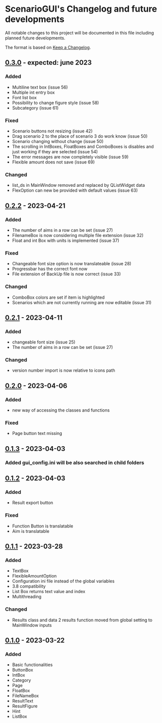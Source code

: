 # ScenarioGUI's Changelog and future developments
All notable changes to this project will be documented in this file including planned future developments.

The format is based on [Keep a Changelog](https://keepachangelog.com/en/1.0.0/).

## [0.3.0] - expected: june 2023

### Added
- Multiline text box (issue 56)
- Multiple int entry box
- Font list box
- Possibility to change figure style (issue 58) 
- Subcategory (issue 61)

### Fixed
- Scenario buttons not resizing (issue 42)
- Drag scenario 2 to the place of scenario 3 do work know (issue 50)
- Scenario changing without change (issue 50)
- The scrolling in IntBoxes, FloatBoxes and ComboBoxes is disables and just working if they are selected (issue 54)
- The error messages are now completely visible (issue 59)
- Flexible amount does not save (issue 69)

### Changed
- list_ds in MainWindow removed and replaced by QListWidget data
- FlexOption can new be provided with default values (issue 63)

## [0.2.2] - 2023-04-21

### Added
- The number of aims in a row can be set (issue 27)
- FilenameBox is now considering multiple file extension (issue 32)
- Float and int Box with units is implemented (issue 37)

### Fixed
- Changeable font size option is now translateable (issue 28)
- Progressbar has the correct font now
- File extension of BackUp file is now correct (issue 33)

### Changed
- ComboBox colors are set if item is highlighted
- Scenarios which are not currently running are now editable (issue 31)

## [0.2.1] - 2023-04-11

### Added
- changeable font size (issue 25)
- The number of aims in a row can be set (issue 27)

### Changed
- version number import is now relative to icons path

## [0.2.0] - 2023-04-06

### Added 
- new way of accessing the classes and functions

### Fixed
- Page button text missing

## [0.1.3] - 2023-04-03

### Added gui_config.ini will be also searched in child folders

## [0.1.2] - 2023-04-03

### Added 
- Result export button

### Fixed
- Function Button is translatable
- Aim is translatable

## [0.1.1] - 2023-03-28

### Added
- TextBox
- FlexibleAmountOption
- Configuration ini file instead of the global variables
- 3.8 compatibility
- List Box returns text value and index
- Multithreading

### Changed
- Results class and data 2 results function moved from global setting to MainWindow inputs

## [0.1.0] - 2023-03-22

### Added
- Basic functionalities
- ButtonBox
- IntBox
- Category
- Page
- FloatBox
- FileNameBox
- ResultText
- ResultFigure
- Hint
- ListBox

[0.3.0]: https://github.com/tblanke/ScenarioGUI/compare/v0.2.2...main
[0.2.2]: https://github.com/tblanke/ScenarioGUI/compare/v0.2.1...v0.2.2
[0.2.1]: https://github.com/tblanke/ScenarioGUI/compare/v0.2.0...v0.2.1
[0.2.0]: https://github.com/tblanke/ScenarioGUI/compare/v0.1.3...v0.2.0
[0.1.3]: https://github.com/tblanke/ScenarioGUI/compare/v0.1.2...v0.1.3
[0.1.2]: https://github.com/tblanke/ScenarioGUI/compare/v0.1.1...v0.1.2
[0.1.1]: https://github.com/tblanke/ScenarioGUI/compare/v0.1.0...v0.1.1
[0.1.0]: https://github.com/tblanke/ScenarioGUI/releases/tag/v0.1.0
